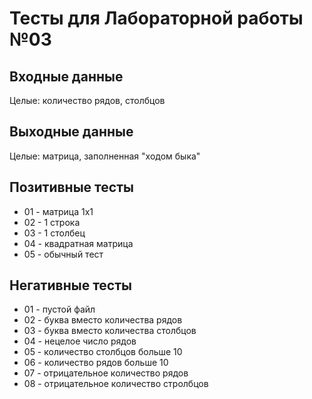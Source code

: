 # Тесты для Лабораторной работы №03

## Входные данные
Целые: количество рядов, столбцов

## Выходные данные
Целые: матрица, заполненная "ходом быка"

## Позитивные тесты
- 01 - матрица 1x1
- 02 - 1 строка
- 03 - 1 столбец
- 04 - квадратная матрица
- 05 - обычный тест

## Негативные тесты
- 01 - пустой файл 
- 02 - буква вместо количества рядов
- 03 - буква вместо количества столбцов
- 04 - нецелое число рядов
- 05 - количество столбцов больше 10
- 06 - количество рядов больше 10
- 07 - отрицательное количество рядов
- 08 - отрицательное количество стролбцов
